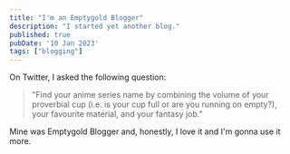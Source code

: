 ```yaml
---
title: "I'm an Emptygold Blogger"
description: "I started yet another blog."
published: true
pubDate: '10 Jan 2023'
tags: ["blogging"]
---
```


On Twitter, I asked the following question:

> "Find your anime series name by combining the volume of your proverbial cup (i.e. is your cup full or are you running on empty?), your favourite material, and your fantasy job."

Mine was Emptygold Blogger and, honestly, I love it and I'm gonna use it more.